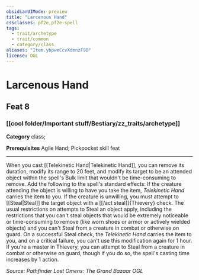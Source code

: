 ```yaml
---
obsidianUIMode: preview
title: "Larcenous Hand"
cssclasses: pf2e,pf2e-spell
tags:
  - trait/archetype
  - trait/common
  - category/class
aliases: "Item.ybpweCcvXdmnzF9B"
license: OGL
---
```

# Larcenous Hand
## Feat 8
### [[cool folder/Important stuff/Bestiary/zz_traits/archetype]]

**Category** class; 



**Prerequisites** Agile Hand; Pickpocket skill feat
* * *
When you cast [[Telekinetic Hand|Telekinetic Hand]], you can remove its duration, modify its range to 20 feet, and modify its target to be an attended object within the spell's Bulk limit that wouldn't be time-consuming to remove. Add the following to the spell's standard effects: If the creature attending the object is willing to have you take the item, _Telekinetic Hand_ carries the item to you. If the creature is unwilling, you must attempt to [[Steal|Steal]] the target object with a [[/act steal]]{Thievery} check. The usual restrictions on attempts to Steal an object apply, including the restrictions that you can't steal objects that would be extremely noticeable or time-consuming to remove (like worn shoes or armor or actively wielded objects) and you can't Steal from a creature in combat or otherwise on guard. On a successful Steal check, the _Telekinetic Hand_ carries the item to you, and on a critical failure, you can't use this modification again for 1 hour. If you're a master in Thievery, you can attempt to Steal from a creature in combat or otherwise on guard, though if you do so, the spell's casting time increases by 1 action.

*Source: Pathfinder Lost Omens: The Grand Bazaar*
*OGL*